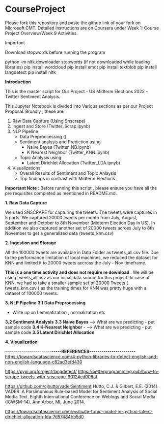 # CourseProject

Please fork this repository and paste the github link of your fork on Microsoft CMT. Detailed instructions are on Coursera under Week 1: Course Project Overview/Week 9 Activities.

Important 

Download stopwords before running the program

python -m nltk.downloader stopwords (if not downloaded while loading libraries)
pip install wordcloud
pip install emot
pip install textblob
pip install langdetect
pip install nltk


**Introduction**

This is the master script for Our Project - US Midterm Elections 2022 - Twitter Sentiment Analysis.

This Jupyter Notebook is divided into Various sections as per our Project Proposal.
Broadly , these are
1) Raw Data Capture (Using Snscrape)
2) Ingest and Store (Twitter_Scrap.ipynb)
3) NLP Pipeline
    - Data Preproccessing ()
    - Sentiment analysis and Prediction using 
        - Naive Bayes (Twitter_NB.ipynb)
        - K Nearest Neighbor (Twitter_KNN.ipynb)
    - Topic Analysis using
        - Latent Dirichlet Allocation (Twitter_LDA.ipnyb)
4) Visualizations
    - Overall Results of Sentiment and Topic Anlaysis
    - Top findings in contrast with Midterm Elections 

**Important Note** : Before running this script , please ensure you have all the pre requisites completed as mentioned in README.md.


**1. Raw Data Capture**

We used SNSCRAPE for capturing the tweets. The tweets were captures in 5 parts. We captured 20000 tweets per month from July, August, September and October to 8th November (Midterm Election Day in US). In addition we also captured another set of 20000 tweets across July to 8th November to get a generalized data (tweets_knn.csv)

**2. Ingestion and Storage**

All the 100000 tweets are available in Data Folder as tweets_all.csv file. Due to the performance limitation of local machines, we reduced the dataset for KNN and limited it to 20000 tweets accross the July - Nov timeframe.

**This is a one time activity and does not require re download** . We will be using tweets_all.csv as our initial data source for this project. In case of KNN, we had to take a smaller sample set of 20000 Tweets ( tweets_knn.csv ) as the training times for KNN was pretty huge with a dataset of 100000 tweets.

    
**3. NLP Pipeline**
**3.1 Data Preprocessing**
- Write up on Lemmatization , normalization etc

**3.2 Sentiment Analysis**
**3.3 Naive Bayes** --> What are we predicting - put sample code
**3.4 K-Nearest Neighbor** - --> What are we predicting - put sample code
**3.5 Latent Dirichlet Allocation**

**4. Visualization**



**----------------------------REFERENCES-----------------------**
https://towardsdatascience.com/4-python-libraries-to-detect-english-and-non-english-language-c82ad3efd430

https://pypi.org/project/langdetect/
https://betterprogramming.pub/how-to-scrape-tweets-with-snscrape-90124ed006af

https://github.com/cjhutto/vaderSentiment
Hutto, C.J. & Gilbert, E.E. (2014). VADER: A Parsimonious Rule-based Model for Sentiment Analysis of Social Media Text. Eighth International Conference on Weblogs and Social Media (ICWSM-14). Ann Arbor, MI, June 2014.

https://towardsdatascience.com/evaluate-topic-model-in-python-latent-dirichlet-allocation-lda-7d57484bb5d0


